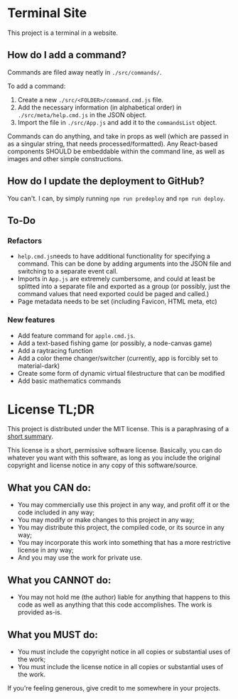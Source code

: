 # Terminal Site

This project is a terminal in a website.

## How do I add a command?

Commands are filed away neatly in `./src/commands/`.

To add a command:

1. Create a new `./src/<FOLDER>/command.cmd.js` file.
2. Add the necessary information (in alphabetical order) in
   `./src/meta/help.cmd.js` in the JSON object.
3. Import the file in `./src/App.js` and add it to the `commandsList` object.

Commands can do anything, and take in props as well (which are passed in as a
singular string, that needs processed/formatted). Any React-based components
SHOULD be embeddable within the command line, as well as images and other simple
constructions.

## How do I update the deployment to GitHub?

You can't. I can, by simply running `npm run predeploy` and `npm run deploy`.

## To-Do

### Refactors

-   `help.cmd.js`needs to have additional functionality for specifying a
    command. This can be done by adding arguments into the JSON file and
    switching to a separate event call.
-   Imports in `App.js` are extremely cumbersome, and could at least be splitted
    into a separate file and exported as a group (or possibly, just the command
    values that need exported could be paged and called.)
-   Page metadata needs to be set (including Favicon, HTML meta, etc)

### New features

-   Add feature command for `apple.cmd.js`.
-   Add a text-based fishing game (or possibly, a node-canvas game)
-   Add a raytracing function
-   Add a color theme changer/switcher (currently, app is forcibly set to
    material-dark)
-   Create some form of dynamic virtual filestructure that can be modified
-   Add basic mathematics commands

# License TL;DR

This project is distributed under the MIT license. This is a paraphrasing of a
[short summary](https://tldrlegal.com/license/mit-license).

This license is a short, permissive software license. Basically, you can do
whatever you want with this software, as long as you include the original
copyright and license notice in any copy of this software/source.

## What you CAN do:

-   You may commercially use this project in any way, and profit off it or the
    code included in any way;
-   You may modify or make changes to this project in any way;
-   You may distribute this project, the compiled code, or its source in any
    way;
-   You may incorporate this work into something that has a more restrictive
    license in any way;
-   And you may use the work for private use.

## What you CANNOT do:

-   You may not hold me (the author) liable for anything that happens to this
    code as well as anything that this code accomplishes. The work is provided
    as-is.

## What you MUST do:

-   You must include the copyright notice in all copies or substantial uses of
    the work;
-   You must include the license notice in all copies or substantial uses of the
    work.

If you're feeling generous, give credit to me somewhere in your projects.
